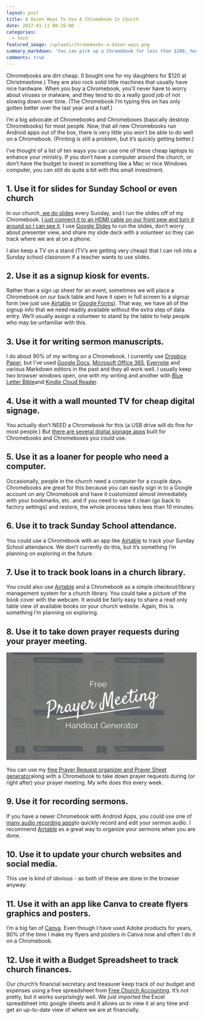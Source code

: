 ```yaml
---
layout: post
title: A Dozen Ways To Use A Chromebook In Church
date: 2017-01-11 00:35:00
categories:
  - tech
featured_image: /uploads/chromebooks-a-dozen-ways.png
summary_markdown: 'You can pick up a Chromebook for less than $200, here are a dozen ways to use one in church.'
comments: true
---
```



Chromebooks are dirt cheap. (I bought one for my daughters for $120 at Christmastime.) They are also rock solid little machines that usually have nice hardware. When you buy a Chromebook, you’ll never have to worry about viruses or malware, and they tend to do a really good job of not slowing down over time. (The Chromebook I’m typing this on has only gotten better over the last year and a half.)

I’m a big advocate of Chromebooks and Chromeboxes (basically desktop Chromebooks) for most people. Now, that all new Chromebooks run Android apps out of the box, there is very little you won’t be able to do well on a Chromebook. (Printing is still a problem, but it’s quickly getting better.)

I’ve thought of a list of ten ways you can use one of these cheap laptops to enhance your ministry. If you don’t have a computer around the church, or don’t have the budget to invest in something like a Mac or nice Windows computer, you can still do quite a bit with this small investment.

## 1. Use it for slides for Sunday School or even church

In our church,[ we do slides](/2016/11/15/the-simple-mindsets-that-lead-to-awesome-slides.html) every Sunday, and I run the slides off of my Chromebook. [I just connect it to an HDMI cable on our front pew and turn it around so I can see it](http://ryanhaydenwebsites.com/church/tech/2016/11/15/how-to-get-screens-in-your-church-for-less-than-900.html). I use [Google Slides](http://slides.google.com) to run the slides, don’t worry about presenter view, and share my slide deck with a volunteer so they can track where we are at on a phone.

I also keep a TV on a stand (TV’s are getting very cheap) that I can roll into a Sunday school classroom if a teacher wants to use slides.

## 2. Use it as a signup kiosk for events.

Rather than a sign up sheet for an event, sometimes we will place a Chromebook on our back table and have it open in full screen to a signup form (we just use [Airtable](http://airtable.com) or [Google Forms](https://www.google.com/forms/about/)). That way, we have all of the signup info that we need readily available without the extra step of data entry. We’ll usually assign a volunteer to stand by the table to help people who may be unfamiliar with this.

## 3. Use it for writing sermon manuscripts.

I do about 90% of my writing on a Chromebook. I currently use [Dropbox Paper](http://paper.dropbox.com), but I’ve used [Google Docs](http://docs.google.com), [Microsoft Office 365](http://microsoft.com/office), [Evernote](http://evernote.com) and various Markdown editors in the past and they all work well. I usually keep two browser windows open, one with my writing and another with [Blue Letter Bible](http://blueletterbible.com)and [Kindle Cloud Reader](http://read.amazon.com).

## 4. Use it with a wall mounted TV for cheap digital signage.

You actually don’t NEED a Chromebook for this (a USB drive will do fine for most people.) But [there are several digital signage apps](https://enterprise.google.com/chrome/digital-signage/) built for Chromebooks and Chromeboxes you could use.

## 5. Use it as a loaner for people who need a computer.

Occasionally, people in the church need a computer for a couple days. Chromebooks are great for this because you can easily sign in to a Google account on any Chromebook and have it customized almost immediately with your bookmarks, etc. and if you need to wipe it clean (go back to factory settings) and restore, the whole process takes less than 10 minutes.

## 6. Use it to track Sunday School attendance.

You could use a Chromebook with an app like [Airtable](http://airtable.com) to track your Sunday School attendance. We don’t currently do this, but it’s something I’m planning on exploring in the future.

## 7. Use it to track book loans in a church library.

You could also use [Airtable](http://airtable.com) and a Chromebook as a simple checkout/library management system for a church library. You could take a picture of the book cover with the webcam. It would be fairly easy to share a read only table view of available books on your church website. Again, this is something I’m planning on exploring.

## 8. Use it to take down prayer requests during your prayer meeting.

[![](/uploads/versions/generator-blog---x----560-315x---.png)](/prayer-meeting.html)

You can use my [free Prayer Request organizer and Prayer Sheet generator](http://ryanhaydenwebsites.com/prayer-meeting.html)along with a Chromebook to take down prayer requests during (or right after) your prayer meeting. My wife does this every week.

## 9. Use it for recording sermons.

If you have a newer Chromebook with Android Apps, you could use one of [many audio recording apps](http://www.androidauthority.com/best-voice-recorder-apps-for-android-615332/)to quickly record and edit your sermon audio. I recommend [Airtable](http://airtable.com) as a great way to organize your sermons when you are done.

## 10. Use it to update your church websites and social media.

This use is kind of obvious - as both of these are done in the browser anyway.

## 11. Use it with an app like Canva to create flyers graphics and posters.

I’m a big fan of [Canva](http://canva.com). Even though I have used Adobe products for years, 90% of the time I make my flyers and posters in Canva now and often I do it on a Chromebook.

## 12. Use it with a Budget Spreadsheet to track church finances.

Our church’s financial secretary and treasurer keep track of our budget and expenses using a free spreadsheet from [Free Church Accounting](http://www.freechurchaccounting.com/). It’s not pretty, but it works surprisingly well. We just imported the Excel spreadsheet into google sheets and it allows us to view it at any time and get an up-to-date view of where we are at financially.